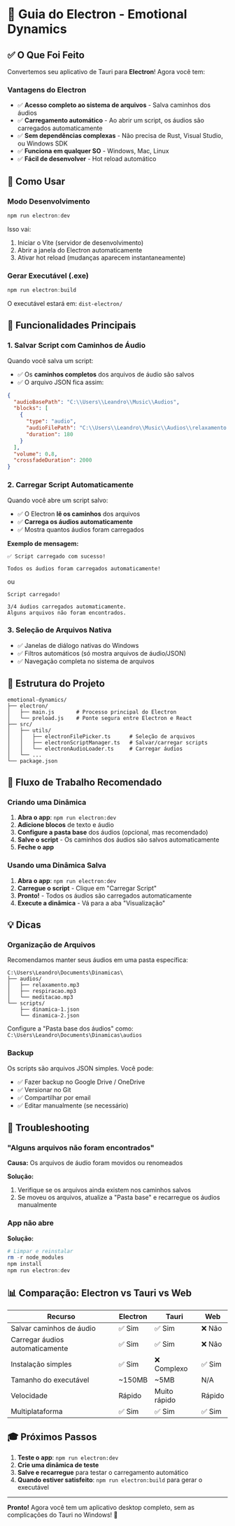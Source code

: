 # 🎉 Guia do Electron - Emotional Dynamics

## ✅ O Que Foi Feito

Convertemos seu aplicativo de Tauri para **Electron**! Agora você tem:

### Vantagens do Electron
- ✅ **Acesso completo ao sistema de arquivos** - Salva caminhos dos áudios
- ✅ **Carregamento automático** - Ao abrir um script, os áudios são carregados automaticamente
- ✅ **Sem dependências complexas** - Não precisa de Rust, Visual Studio, ou Windows SDK
- ✅ **Funciona em qualquer SO** - Windows, Mac, Linux
- ✅ **Fácil de desenvolver** - Hot reload automático

## 🚀 Como Usar

### Modo Desenvolvimento

```powershell
npm run electron:dev
```

Isso vai:
1. Iniciar o Vite (servidor de desenvolvimento)
2. Abrir a janela do Electron automaticamente
3. Ativar hot reload (mudanças aparecem instantaneamente)

### Gerar Executável (.exe)

```powershell
npm run electron:build
```

O executável estará em: `dist-electron/`

## 📁 Funcionalidades Principais

### 1. Salvar Script com Caminhos de Áudio

Quando você salva um script:
- ✅ Os **caminhos completos** dos arquivos de áudio são salvos
- ✅ O arquivo JSON fica assim:

```json
{
  "audioBasePath": "C:\\Users\\Leandro\\Music\\Audios",
  "blocks": [
    {
      "type": "audio",
      "audioFilePath": "C:\\Users\\Leandro\\Music\\Audios\\relaxamento.mp3",
      "duration": 180
    }
  ],
  "volume": 0.8,
  "crossfadeDuration": 2000
}
```

### 2. Carregar Script Automaticamente

Quando você abre um script salvo:
- ✅ O Electron **lê os caminhos** dos arquivos
- ✅ **Carrega os áudios automaticamente**
- ✅ Mostra quantos áudios foram carregados

**Exemplo de mensagem:**
```
✅ Script carregado com sucesso!

Todos os áudios foram carregados automaticamente!
```

ou

```
Script carregado!

3/4 áudios carregados automaticamente.
Alguns arquivos não foram encontrados.
```

### 3. Seleção de Arquivos Nativa

- ✅ Janelas de diálogo nativas do Windows
- ✅ Filtros automáticos (só mostra arquivos de áudio/JSON)
- ✅ Navegação completa no sistema de arquivos

## 🔧 Estrutura do Projeto

```
emotional-dynamics/
├── electron/
│   ├── main.js       # Processo principal do Electron
│   └── preload.js    # Ponte segura entre Electron e React
├── src/
│   ├── utils/
│   │   ├── electronFilePicker.ts      # Seleção de arquivos
│   │   ├── electronScriptManager.ts   # Salvar/carregar scripts
│   │   └── electronAudioLoader.ts     # Carregar áudios
│   └── ...
└── package.json
```

## 🎯 Fluxo de Trabalho Recomendado

### Criando uma Dinâmica

1. **Abra o app**: `npm run electron:dev`
2. **Adicione blocos** de texto e áudio
3. **Configure a pasta base** dos áudios (opcional, mas recomendado)
4. **Salve o script** - Os caminhos dos áudios são salvos automaticamente
5. **Feche o app**

### Usando uma Dinâmica Salva

1. **Abra o app**: `npm run electron:dev`
2. **Carregue o script** - Clique em "Carregar Script"
3. **Pronto!** - Todos os áudios são carregados automaticamente
4. **Execute a dinâmica** - Vá para a aba "Visualização"

## 💡 Dicas

### Organização de Arquivos

Recomendamos manter seus áudios em uma pasta específica:

```
C:\Users\Leandro\Documents\Dinamicas\
├── audios/
│   ├── relaxamento.mp3
│   ├── respiracao.mp3
│   └── meditacao.mp3
└── scripts/
    ├── dinamica-1.json
    └── dinamica-2.json
```

Configure a "Pasta base dos áudios" como: `C:\Users\Leandro\Documents\Dinamicas\audios`

### Backup

Os scripts são arquivos JSON simples. Você pode:
- ✅ Fazer backup no Google Drive / OneDrive
- ✅ Versionar no Git
- ✅ Compartilhar por email
- ✅ Editar manualmente (se necessário)

## 🐛 Troubleshooting

### "Alguns arquivos não foram encontrados"

**Causa:** Os arquivos de áudio foram movidos ou renomeados

**Solução:**
1. Verifique se os arquivos ainda existem nos caminhos salvos
2. Se moveu os arquivos, atualize a "Pasta base" e recarregue os áudios manualmente

### App não abre

**Solução:**
```powershell
# Limpar e reinstalar
rm -r node_modules
npm install
npm run electron:dev
```

## 📊 Comparação: Electron vs Tauri vs Web

| Recurso | Electron | Tauri | Web |
|---------|----------|-------|-----|
| Salvar caminhos de áudio | ✅ Sim | ✅ Sim | ❌ Não |
| Carregar áudios automaticamente | ✅ Sim | ✅ Sim | ❌ Não |
| Instalação simples | ✅ Sim | ❌ Complexo | ✅ Sim |
| Tamanho do executável | ~150MB | ~5MB | N/A |
| Velocidade | Rápido | Muito rápido | Rápido |
| Multiplataforma | ✅ Sim | ✅ Sim | ✅ Sim |

## 🎓 Próximos Passos

1. **Teste o app**: `npm run electron:dev`
2. **Crie uma dinâmica de teste**
3. **Salve e recarregue** para testar o carregamento automático
4. **Quando estiver satisfeito**: `npm run electron:build` para gerar o executável

---

**Pronto!** Agora você tem um aplicativo desktop completo, sem as complicações do Tauri no Windows! 🎉
